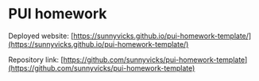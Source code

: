 # PUI homework

Deployed website: [https://sunnyvicks.github.io/pui-homework-template/](https://sunnyvicks.github.io/pui-homework-template/)

Repository link: [https://github.com/sunnyvicks/pui-homework-template](https://github.com/sunnyvicks/pui-homework-template)
